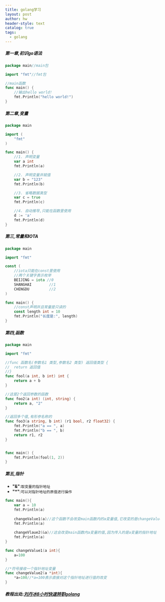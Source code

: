 ```yaml
---
title: golang学习
layout: post
author: hw
header-style: text
catalog: true
tags:
  - golang
---
```

##### 第一章,初识go语法
```go
package main//main包

import "fmt"//fmt包

//main函数
func main() {
    //输出hello world!
    fmt.Println("hello world!")
}
```

##### 第二章,变量
```go
package main

import (
	"fmt"
)

func main() {
	//1. 声明变量
	var a int
	fmt.Println(a)

	//2. 声明变量并赋值
	var b = "123"
	fmt.Println(b)

	//3. 省略数据类型
	var c = true
	fmt.Println(c)

	//4. 自动推导,只能在函数里使用
	d := 'a'
	fmt.Println(d)
}

```

##### 第三,常量和IOTA
```go
package main

import "fmt"

const (
	//iota只能在const里使用
	//两个关键字表示枚举
	BEIJING = iota //0
	SHANGHAI 		//1
	CHENGDU 		//2
)

func main() {
	//const声明并且常量是只读的
	const length int = 10
	fmt.Println("长度是:", length)
}

```


##### 第四,函数

```go
package main

import "fmt"

//func 函数名(参数名1 类型,参数名2 类型) 返回值类型 {
//	return 返回值
//}
func fool(a int, b int) int {
    return a + b
}

//这是2个返回参数的函数
func foo2(a int) (int, string) {
    return a, "2"
}

//返回多个值,有形参名称的
func foo3(a string, b int) (r1 bool, r2 float32) {
    fmt.Println("a == ", a)
    fmt.Println("b == ", b)
    return r1, r2
}


func main() {
    fmt.Println(fool(1, 2))
}

```

##### 第五,指针
- **"&"**:`取变量的指针地址`
- **"\*"**:`可以对指针地址的原值进行操作`
```go
func main(){
	var a = 10
	fmt.Println(a)
	
	changeValue1(a)//这个函数不会改变main函数内的a变量值,它改变的是changeValue1()函数内形参的值
	fmt.Println(a)
	
	changeVlaue2(&a)//这会改变main函数内a变量的值,因为传入的是a变量的指针地址
	fmt.Println(a)
}

func changeValue1(a int){
	a=100
}

//*符号接收一个指针地址变量
func changeValue2(a *int){
	*a=100//*a=100表示直接对这个指针地址进行值的改变
}
```

##### 教程出处:[刘丹冰8小时快速转职golang](https://www.bilibili.com/video/BV1gf4y1r79E)
